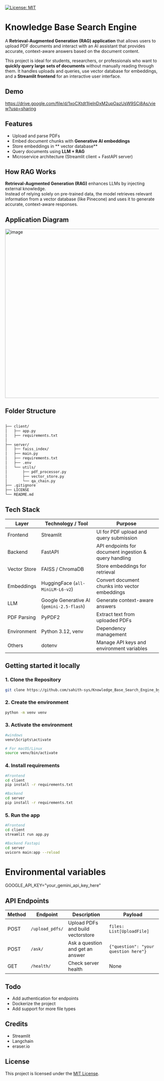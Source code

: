 [![License: MIT](https://img.shields.io/badge/License-MIT-yellow.svg)](LICENSE)

# Knowledge Base Search Engine

A **Retrieval-Augmented Generation (RAG) application** that allows users to upload PDF documents and interact with an AI assistant that provides accurate, context-aware answers based on the document content.  

This project is ideal for students, researchers, or professionals who want to **quickly query large sets of documents** without manually reading through them. It handles uploads and queries, use vector database for embeddings, and a **Streamlit frontend** for an interactive user interface.



## Demo

https://drive.google.com/file/d/1xoCXtdt1IjelnDxM2upOazUsW9SCi8As/view?usp=sharing

## Features

- Upload and parse PDFs  
- Embed document chunks with **Generative AI embeddings**  
- Store embeddings in ** vector database**  
- Query documents using **LLM + RAG**  
- Microservice architecture (Streamlit client + FastAPI server)



## How RAG Works

**Retrieval-Augmented Generation (RAG)** enhances LLMs by injecting external knowledge.  
Instead of relying solely on pre-trained data, the model retrieves relevant information from a vector database (like Pinecone) and uses it to generate accurate, context-aware responses.


## Application Diagram
<img width="1600" height="554" alt="image" src="https://github.com/user-attachments/assets/19fb65e8-e1f4-486e-9810-e72608d20b1f" />


## Folder Structure

```bash

├── client/
│   ├── app.py
│   ├── requirements.txt
│
├── server/
│   ├── faiss_index/
│   ├── main.py
│   ├── requirements.txt
│   ├── .env
│   └── utils/
│       ├── pdf_processor.py
│       ├── vector_store.py
│       └── qa_chain.py
├── .gitignore
├── LICENSE
└── README.md

```

## Tech Stack

| Layer       | Technology / Tool                       | Purpose                                      |
|------------|----------------------------------------|---------------------------------------------|
| Frontend    | Streamlit                               | UI for PDF upload and query submission      |
| Backend     | FastAPI                                 | API endpoints for document ingestion & query handling |
| Vector Store| FAISS / ChromaDB                        | Store embeddings for retrieval              |
| Embeddings  | HuggingFace (`all-MiniLM-L6-v2`)       | Convert document chunks into vector embeddings |
| LLM         | Google Generative AI (`gemini-2.5-flash`) | Generate context-aware answers             |
| PDF Parsing | PyPDF2                                  | Extract text from uploaded PDFs             |
| Environment | Python 3.12, venv                       | Dependency management                        |
| Others      | dotenv                                   | Manage API keys and environment variables   |

## Getting started it locally

### 1. Clone the Repository
```bash
git clone https://github.com/sahith-sys/Knowledge_Base_Search_Engine_by_Unthinkable.git
```
### 2. Create the environment
```bash
python -m venv venv
```
### 3. Activate the environment
```bash
#windows
venv\Scripts\activate

# For macOS/Linux
source venv/bin/activate
```
### 4. Install requirements
```bash
#Frontend
cd client
pip install -r requirements.txt

#Backend
cd server
pip install -r requirements.txt
```
### 5. Run the app
```bash
#Frontend
cd client
streamlit run app.py

#Backend Fastapi
cd server
uvicorn main:app --reload
```

# Environmental variables
GOOGLE_API_KEY="your_gemini_api_key_here"

## API Endpoints

| Method | Endpoint        | Description                      | Payload                                 |
|--------|----------------|----------------------------------|----------------------------------------|
| POST   | `/upload_pdfs/` | Upload PDFs and build vectorstore | `files: List[UploadFile]`              |
| POST   | `/ask/`         | Ask a question and get an answer | `{"question": "your question here"}`  |
| GET    | `/health/`      | Check server health              | None                                   |


## Todo

- Add authentication for endpoints
- Dockerize the project
- Add support for more file types


## Credits

- Streamlit
- Langchain
- eraser.io

## License
This project is licensed under the [MIT License](LICENSE).
